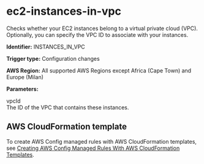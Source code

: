 # ec2\-instances\-in\-vpc<a name="ec2-instances-in-vpc"></a>

Checks whether your EC2 instances belong to a virtual private cloud \(VPC\)\. Optionally, you can specify the VPC ID to associate with your instances\.

**Identifier:** INSTANCES\_IN\_VPC

**Trigger type:** Configuration changes

**AWS Region:** All supported AWS Regions except Africa \(Cape Town\) and Europe \(Milan\)

**Parameters:**

 vpcId   
 The ID of the VPC that contains these instances\.

## AWS CloudFormation template<a name="w24aac11c29c17d121c15"></a>

To create AWS Config managed rules with AWS CloudFormation templates, see [Creating AWS Config Managed Rules With AWS CloudFormation Templates](aws-config-managed-rules-cloudformation-templates.md)\.